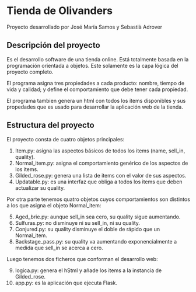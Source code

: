 # Tienda de Olivanders

Proyecto desarrollado por José María Samos y Sebastià Adrover

## Descripción del proyecto

Es el desarrollo software de una tienda online. Está totalmente basada en la programación orientada a objetos. Este solamente es la capa lógica del proyecto completo.

El programa asigna tres propiedades a cada producto: nombre, tiempo de vida y calidad; y define el comportamiento que debe tener cada propiedad.

El programa tambien genera un html con todos los items disponibles y sus propedades que es usado para desarrollar la aplicación web de la tienda.

## Estructura del proyecto

El proyecto consta de cuatro objetos principales:

1. Item.py: asigna las aspectos básicos de todos los items (name, sell_in, quality).
2. Normal_item.py: asigna el comportamiento genérico de los aspectos de los items.
3. Gilded_rose.py: genera una lista de items con el valor de sus aspectos.
4. Updatable.py: es una interfaz que obliga a todos los items que deben actualizar su quality.

Por otra parte tenemos quatro objetos cuyos comportamientos son distintos a los que asigna el objeto Normal_item:

5. Aged_brie.py: aunque sell_in sea cero, su quality sigue aumentando.
6. Sulfuras.py: no disminuye ni su sell_in, ni su quality.
7. Conjured.py: su quality disminuye el doble de rápido que un Normal_item.
8. Backstage_pass.py: su quality va aumentando exponencialmente a medida que sell_in se acerca a cero.

Luego tenemos dos ficheros que conforman el desarrollo web:

9. logica.py: genera el hStml y añade los items a la instancia de Gilded_rose.
10. app.py: es la aplicación que ejecuta Flask.

